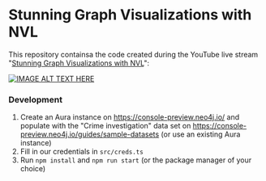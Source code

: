 # Stunning Graph Visualizations with NVL

This repository containsa the code created during the YouTube live stream "[Stunning Graph Visualizations with NVL]([url](https://www.youtube.com/watch?v=uVxhYgWsHZw))":

[![IMAGE ALT TEXT HERE](https://img.youtube.com/vi/uVxhYgWsHZw/0.jpg)](https://www.youtube.com/watch?v=uVxhYgWsHZw)

### Development

1. Create an Aura instance on https://console-preview.neo4j.io/ and populate with the "Crime investigation" data set on https://console-preview.neo4j.io/guides/sample-datasets (or use an existing Aura instance)
2. Fill in our credentials in `src/creds.ts`
3. Run `npm install` and `npm run start` (or the package manager of your choice)
